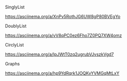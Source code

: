 SinglyList

https://asciinema.org/a/XnPv5RothJG6UW8gP80BVEgYo

DoublyList

https://asciinema.org/a/vV8qPC0ez6Fho7Z0PQ7XW4omz

CirclyList

https://asciinema.org/a/lpJWtT0zq2ugrubVJvszkVgd7

Graphs

https://asciinema.org/a/hp9YdRqrk1JOQKvYVMGqMtLxY
